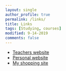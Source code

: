 ```yaml
---
layout: single
author_profile: true
permalink: /links/
title: Links
tags: [Studying, courses]
modified: 9-14-2019
comments: false
---
```




* [Teachers website](https://fatememirjalili2000.github.io/course_template/)
* [Personal website](https://fatememirjalili2000.github.io/)
* [My shopping site](http://97551279.pythonanywhere.com/)